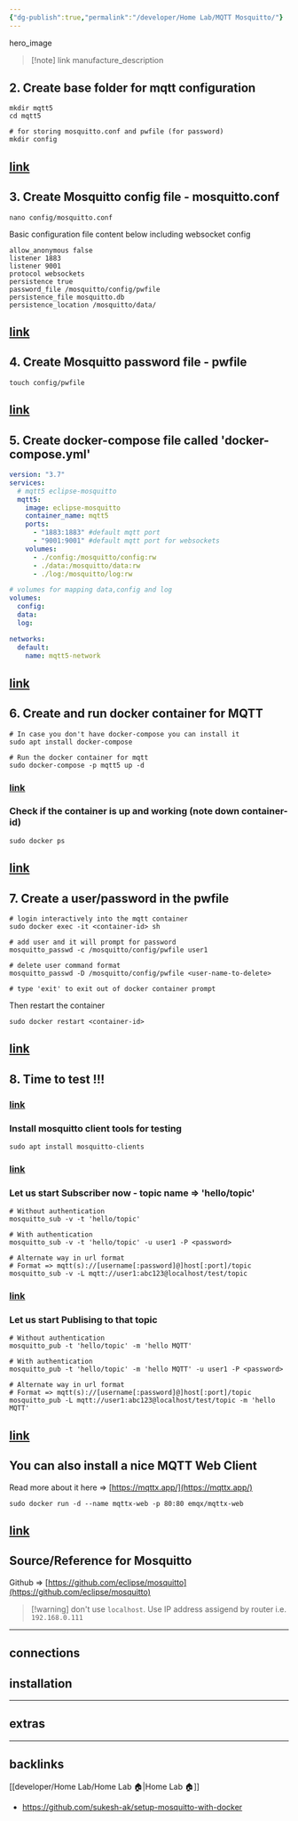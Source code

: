 ```yaml
---
{"dg-publish":true,"permalink":"/developer/Home Lab/MQTT Mosquitto/"}
---
```


hero_image

> [!note] link 
> manufacture_description

## 2. Create base folder for mqtt configuration

```shell
mkdir mqtt5
cd mqtt5

# for storing mosquitto.conf and pwfile (for password)
mkdir config

```

## [link](https://github.com/sukesh-ak/setup-mosquitto-with-docker#3-create-mosquitto-config-file---mosquittoconf)

## 3. Create Mosquitto config file - mosquitto.conf

```shell
nano config/mosquitto.conf
```

Basic configuration file content below including websocket config

```
allow_anonymous false
listener 1883
listener 9001
protocol websockets
persistence true
password_file /mosquitto/config/pwfile
persistence_file mosquitto.db
persistence_location /mosquitto/data/
```

## [link](https://github.com/sukesh-ak/setup-mosquitto-with-docker#4-create-mosquitto-password-file---pwfile)

## 4. Create Mosquitto password file - pwfile

```shell
touch config/pwfile
```

## [link](https://github.com/sukesh-ak/setup-mosquitto-with-docker#5-create-docker-compose-file-called-docker-composeyml)

## 5. Create docker-compose file called 'docker-compose.yml'

```yaml
version: "3.7"
services:
  # mqtt5 eclipse-mosquitto
  mqtt5:
    image: eclipse-mosquitto
    container_name: mqtt5
    ports:
      - "1883:1883" #default mqtt port
      - "9001:9001" #default mqtt port for websockets
    volumes:
      - ./config:/mosquitto/config:rw
      - ./data:/mosquitto/data:rw
      - ./log:/mosquitto/log:rw

# volumes for mapping data,config and log
volumes:
  config:
  data:
  log:

networks:
  default:
    name: mqtt5-network

```

## [link](https://github.com/sukesh-ak/setup-mosquitto-with-docker#6-create-and-run-docker-container-for-mqtt)

## 6. Create and run docker container for MQTT

```shell
# In case you don't have docker-compose you can install it
sudo apt install docker-compose

# Run the docker container for mqtt
sudo docker-compose -p mqtt5 up -d

```

### [link](https://github.com/sukesh-ak/setup-mosquitto-with-docker#check-if-the-container-is-up-and-working-note-down-container-id)

### Check if the container is up and working (note down container-id)

```shell
sudo docker ps

```

## [link](https://github.com/sukesh-ak/setup-mosquitto-with-docker#7-create-a-userpassword-in-the-pwfile)

## 7. Create a user/password in the pwfile

```shell
# login interactively into the mqtt container
sudo docker exec -it <container-id> sh

# add user and it will prompt for password
mosquitto_passwd -c /mosquitto/config/pwfile user1

# delete user command format
mosquitto_passwd -D /mosquitto/config/pwfile <user-name-to-delete>

# type 'exit' to exit out of docker container prompt

```

Then restart the container

```shell
sudo docker restart <container-id>
```

## [link](https://github.com/sukesh-ak/setup-mosquitto-with-docker#8-time-to-test-)

## 8. Time to test !!!

### [link](https://github.com/sukesh-ak/setup-mosquitto-with-docker#install-mosquitto-client-tools-for-testing)

### Install mosquitto client tools for testing

```shell
sudo apt install mosquitto-clients

```

### [link](https://github.com/sukesh-ak/setup-mosquitto-with-docker#let-us-start-subscriber-now---topic-name--hellotopic)

### Let us start Subscriber now - topic name => 'hello/topic'

```shell
# Without authentication
mosquitto_sub -v -t 'hello/topic'

# With authentication
mosquitto_sub -v -t 'hello/topic' -u user1 -P <password>

# Alternate way in url format
# Format => mqtt(s)://[username[:password]@]host[:port]/topic
mosquitto_sub -v -L mqtt://user1:abc123@localhost/test/topic

```

### [link](https://github.com/sukesh-ak/setup-mosquitto-with-docker#let-us-start-publising-to-that-topic)

### Let us start Publising to that topic

```shell
# Without authentication
mosquitto_pub -t 'hello/topic' -m 'hello MQTT'

# With authentication
mosquitto_pub -t 'hello/topic' -m 'hello MQTT' -u user1 -P <password>

# Alternate way in url format 
# Format => mqtt(s)://[username[:password]@]host[:port]/topic
mosquitto_pub -L mqtt://user1:abc123@localhost/test/topic -m 'hello MQTT'

```

## [link](https://github.com/sukesh-ak/setup-mosquitto-with-docker#you-can-also-install-a-nice-mqtt-web-client)

## You can also install a nice MQTT Web Client

Read more about it here => [https://mqttx.app/](https://mqttx.app/)

```shell
sudo docker run -d --name mqttx-web -p 80:80 emqx/mqttx-web
```

## [link](https://github.com/sukesh-ak/setup-mosquitto-with-docker#sourcereference-for-mosquitto)

## Source/Reference for Mosquitto

Github => [https://github.com/eclipse/mosquitto](https://github.com/eclipse/mosquitto)

> [!warning] don't use `localhost`. Use IP address assigend by router i.e. `192.168.0.111`

---

## connections

## installation

---
## extras

---
## backlinks
[[developer/Home Lab/Home Lab 🏠\|Home Lab 🏠]]
- https://github.com/sukesh-ak/setup-mosquitto-with-docker
